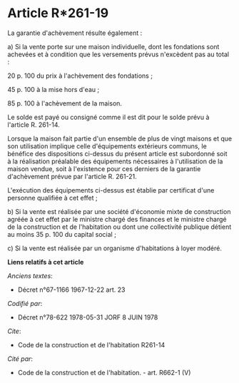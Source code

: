 # Article R*261-19

La garantie d'achèvement résulte également :

a) Si la vente porte sur une maison individuelle, dont les fondations sont achevées et à condition que les versements prévus
n'excèdent pas au total :

20 p. 100 du prix à l'achèvement des fondations ;

45 p. 100 à la mise hors d'eau ;

85 p. 100 à l'achèvement de la maison.

Le solde est payé ou consigné comme il est dit pour le solde prévu à l'article R. 261-14.

Lorsque la maison fait partie d'un ensemble de plus de vingt maisons et que son utilisation implique celle d'équipements
extérieurs communs, le bénéfice des dispositions ci-dessus du présent article est subordonné soit à la réalisation préalable
des équipements nécessaires à l'utilisation de la maison vendue, soit à l'existence pour ces derniers de la garantie
d'achèvement prévue par l'article R. 261-21.

L'exécution des équipements ci-dessus est établie par certificat d'une personne qualifiée à cet effet ;

b) Si la vente est réalisée par une société d'économie mixte de construction agréée à cet effet par le ministre chargé des
finances et le ministre chargé de la construction et de l'habitation ou dont une collectivité publique détient au moins 35 p.
100 du capital social ;

c) Si la vente est réalisée par un organisme d'habitations à loyer modéré.

**Liens relatifs à cet article**

_Anciens textes_:

  - Décret n°67-1166 1967-12-22 art. 23

_Codifié par_:

  - Décret n°78-622 1978-05-31 JORF 8 JUIN 1978

_Cite_:

  - Code de la construction et de l'habitation R261-14

_Cité par_:

  - Code de la construction et de l'habitation. - art. R662-1 (V)
